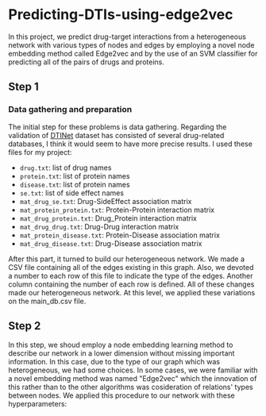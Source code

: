 # Predicting-DTIs-using-edge2vec
In this project, we predict drug-target interactions from a heterogeneous network with various types of nodes and edges by employing a novel node embedding method called Edge2vec and by the use of an SVM classifier for predicting all of the pairs of drugs and proteins.
## Step 1
### Data gathering and preparation
The initial step for these problems is data gathering. Regarding the validation of [DTINet](https://github.com/luoyunan/DTINet) dataset has consisted of several drug-related databases, I think it would seem to have more precise results. I used these files for my project:

- `drug.txt`: list of drug names
- `protein.txt`: list of protein names
- `disease.txt`: list of protein names
- `se.txt`: list of side effect names
- `mat_drug_se.txt`: Drug-SideEffect association matrix
- `mat_protein_protein.txt`: Protein-Protein interaction matrix
- `mat_drug_protein.txt`: Drug_Protein interaction matrix 
- `mat_drug_drug.txt`: Drug-Drug interaction matrix
- `mat_protein_disease.txt`: Protein-Disease association matrix
- `mat_drug_disease.txt`: Drug-Disease association matrix

After this part, it turned to build our heterogeneous network. We made a CSV file containing all of the edges existing in this graph. Also, we devoted a number to each row of this file to indicate the type of the edges. Another column containing the number of each row is defined. All of these changes made our heterogeneous network. At this level, we applied these variations on the main_db.csv file.

## Step 2
In this step, we shoud employ a node embedding learning method to describe our network in a lower dimension without missing important information. In this case, due to the type of our graph which was heterogeneous, we had some choices. In some cases, we were familiar with a novel embedding method was named "Edge2vec" which the innovation of this rather than to the other algorithms was cosideration of relations' types between nodes. We applied this procedure to our network with these hyperparameters: 
